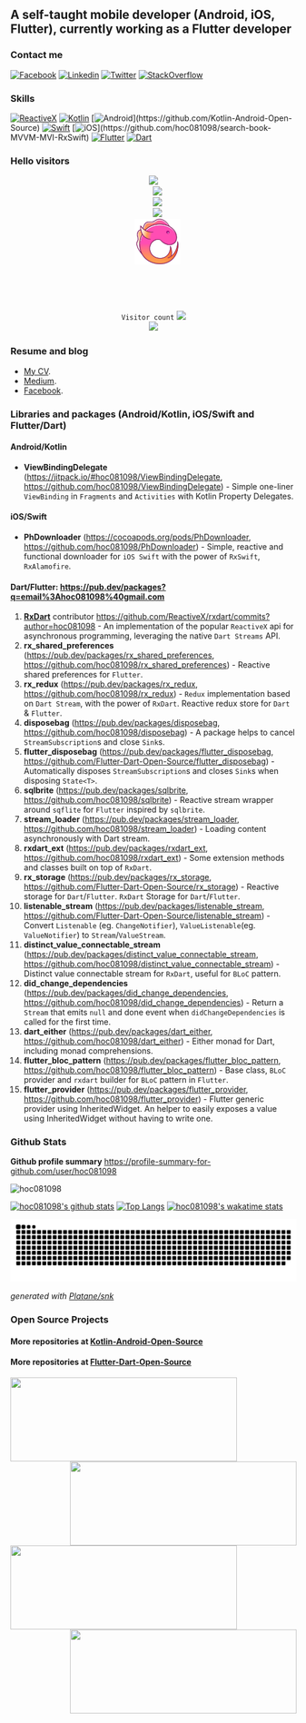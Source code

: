 ## A self-taught mobile developer (Android, iOS, Flutter), currently working as a Flutter developer

### Contact me
                  
[![Facebook](https://img.shields.io/badge/facebook-%231877F2.svg?&style=for-the-badge&logo=facebook&logoColor=white)](https://www.facebook.com/hoc081098)
[![Linkedin](https://img.shields.io/badge/linkedin-%230077B5.svg?&style=for-the-badge&logo=linkedin&logoColor=white)](https://www.linkedin.com/in/hoc081098)
[![Twitter](https://img.shields.io/badge/twitter-%231DA1F2.svg?&style=for-the-badge&logo=twitter&logoColor=white)](https://twitter.com/hoc081098)
[![StackOverflow](https://img.shields.io/badge/stackoverflow-%23F48024.svg?&style=for-the-badge&logo=stackoverflow&logoColor=white)](https://stackoverflow.com/users/11191424/hoc081098)

### Skills

[![ReactiveX](https://img.shields.io/badge/reactiveX-%23E4405F.svg?&style=for-the-badge)](https://github.com/ReactiveX/rxdart)
[![Kotlin](https://img.shields.io/badge/kotlin-%23FF5722.svg?&style=for-the-badge&logo=kotlin&logoColor=white)](https://github.com/Kotlin-Android-Open-Source)
[![Android](https://img.shields.io/badge/android-teal.svg?&style=for-the-badge&logo=android&logoColor=white")](https://github.com/Kotlin-Android-Open-Source)
[![Swift](https://img.shields.io/badge/swift-%23FFac45.svg?&style=for-the-badge&logo=swift&logoColor=white)](https://github.com/hoc081098/PhDownloader)
[![iOS](https://img.shields.io/badge/iOS-%23000000.svg?&style=for-the-badge&logo=ios&logoColor=white")](https://github.com/hoc081098/search-book-MVVM-MVI-RxSwift)
[![Flutter](https://img.shields.io/badge/flutter-%233498DB.svg?&style=for-the-badge&logo=flutter&logoColor=white)](https://github.com/hoc081098/rx_shared_preferences)
[![Dart](https://img.shields.io/badge/dart-%231DA1F2.svg?&style=for-the-badge&logo=dart&logoColor=white)](https://pub.dev/packages/disposebag)

### Hello visitors

<p align="center">
  <code><img src='https://user-images.githubusercontent.com/5713670/87202985-820dcb80-c2b6-11ea-9f56-7ec461c497c3.gif' width='80"'>
  <img src='https://www.kotlindevelopment.com/assets/img/kotlin-development-logo.svg?v=bcf07ce317' width='72"'>
  <img src='https://user-images.githubusercontent.com/10064416/53419311-eb4eb080-39d9-11e9-9221-68b7a739f425.jpg' width='80"'>
  <img src='https://github.com/hoc081098/hoc081098/raw/master/jetpack2.png' width='80"'>
  <img src='https://raw.githubusercontent.com/ReactiveX/RxSwift/main/assets/RxSwift_Logo.png' width='80"'>
  </p>
  
</code>

<p align="center">
   <code>Visitor count</code>
   <img src="https://profile-counter.glitch.me/hoc081098/count.svg" />
  
   <br>
   <a href="https://hits.seeyoufarm.com">
      <img src="https://hits.seeyoufarm.com/api/count/incr/badge.svg?url=https%3A%2F%2Fgithub.com%2Fhoc081098&count_bg=%2379C83D&title_bg=%23555555&icon=&icon_color=%23E7E7E7&title=hits&edge_flat=false" />
   </a>
  </p>
  
  ### Resume and blog
  
  - [My CV](https://docs.google.com/viewer?url=https://github.com/hoc081098/hoc081098/raw/master/Nguyen-Thai-Hoc-TopCV.vn-190721.155718.pdf).
  - [Medium](https://hoc081098.medium.com/).
  - [Facebook](https://www.facebook.com/kotlinandroid081098).
  
  ### Libraries and packages (Android/Kotlin, iOS/Swift and Flutter/Dart)
  
  #### Android/Kotlin
  
   - **ViewBindingDelegate** (https://jitpack.io/#hoc081098/ViewBindingDelegate, https://github.com/hoc081098/ViewBindingDelegate) - Simple one-liner `ViewBinding` in `Fragments` and `Activities` with Kotlin Property Delegates.

  #### iOS/Swift
  
   - **PhDownloader** (https://cocoapods.org/pods/PhDownloader, https://github.com/hoc081098/PhDownloader) - Simple, reactive and functional downloader for `iOS Swift` with the power of `RxSwift`, `RxAlamofire`.
  
  #### Dart/Flutter: https://pub.dev/packages?q=email%3Ahoc081098%40gmail.com

   1. [**RxDart**](https://github.com/ReactiveX/rxdart) contributor https://github.com/ReactiveX/rxdart/commits?author=hoc081098 - An implementation of the popular `ReactiveX` api for asynchronous programming, leveraging the native `Dart Streams` API.
   2. **rx_shared_preferences** (https://pub.dev/packages/rx_shared_preferences, https://github.com/hoc081098/rx_shared_preferences) - Reactive shared preferences for `Flutter`.
   3. **rx_redux** (https://pub.dev/packages/rx_redux, https://github.com/hoc081098/rx_redux) - `Redux` implementation based on `Dart Stream`, with the power of `RxDart`. Reactive redux store for `Dart` & `Flutter`.
   4. **disposebag** (https://pub.dev/packages/disposebag, https://github.com/hoc081098/disposebag) - A package helps to cancel `StreamSubscription`s and close `Sink`s.
   5. **flutter_disposebag** (https://pub.dev/packages/flutter_disposebag, https://github.com/Flutter-Dart-Open-Source/flutter_disposebag) - Automatically disposes `StreamSubscription`s and closes `Sink`s when disposing `State<T>`.
   6. **sqlbrite** (https://pub.dev/packages/sqlbrite, https://github.com/hoc081098/sqlbrite) - Reactive stream wrapper around `sqflite` for `Flutter` inspired by `sqlbrite`.
   7. **stream_loader** (https://pub.dev/packages/stream_loader, https://github.com/hoc081098/stream_loader) - Loading content asynchronously with Dart stream.
   8. **rxdart_ext** (https://pub.dev/packages/rxdart_ext, https://github.com/hoc081098/rxdart_ext) - Some extension methods and classes built on top of `RxDart`.
   9. **rx_storage** (https://pub.dev/packages/rx_storage, https://github.com/Flutter-Dart-Open-Source/rx_storage) - Reactive storage for `Dart`/`Flutter`. `RxDart` Storage for `Dart`/`Flutter`.
   10. **listenable_stream** (https://pub.dev/packages/listenable_stream, https://github.com/Flutter-Dart-Open-Source/listenable_stream) - Convert `Listenable` (eg. `ChangeNotifier`), `ValueListenable`(eg. `ValueNotifier`) to `Stream`/`ValueStream`.
   11. **distinct_value_connectable_stream** (https://pub.dev/packages/distinct_value_connectable_stream, https://github.com/hoc081098/distinct_value_connectable_stream) - Distinct value connectable stream for `RxDart`, useful for `BLoC` pattern.
   12. **did_change_dependencies** (https://pub.dev/packages/did_change_dependencies, https://github.com/hoc081098/did_change_dependencies) - Return a `Stream` that emits `null` and done event when `didChangeDependencies` is called for the first time.
   13. **dart_either** (https://pub.dev/packages/dart_either, https://github.com/hoc081098/dart_either) - Either monad for Dart, including monad comprehensions.
   14. **flutter_bloc_pattern** (https://pub.dev/packages/flutter_bloc_pattern, https://github.com/hoc081098/flutter_bloc_pattern) - Base class, `BLoC` provider and `rxdart` builder for `BLoC` pattern in `Flutter`.
   15. **flutter_provider** (https://pub.dev/packages/flutter_provider, https://github.com/hoc081098/flutter_provider) - Flutter generic provider using InheritedWidget. An helper to easily exposes a value using InheritedWidget without having to write one.

### Github Stats

**Github profile summary** <a href="https://profile-summary-for-github.com/user/hoc081098">https://profile-summary-for-github.com/user/hoc081098</a>

<p><img src="https://github-readme-streak-stats.herokuapp.com/?user=hoc081098" alt="hoc081098" /></p>


[![hoc081098's github stats](https://github-readme-stats.vercel.app/api?username=hoc081098&show_icons=true&show_icons=true&theme=buefy&count_private=true&cache_seconds=1800&line_height=24)](https://github.com/hoc081098)
[![Top Langs](https://github-readme-stats.vercel.app/api/top-langs/?username=hoc081098&show_icons=true&theme=buefy&layout=compact&cache_seconds=1800&langs_count=8)](https://github.com/hoc081098)
[![hoc081098's wakatime stats](https://github-readme-stats.vercel.app/api/wakatime?username=hoc081098&layout=compact&bg_color=ffffff)](https://github.com/hoc081098)

<!--
[![ReadMe Card](https://github-readme-stats.vercel.app/api/pin/?username=hoc081098&repo=WeatherApp_MVI_sample&theme=vue)](https://github.com/hoc081098/WeatherApp_MVI_sample)
[![ReadMe Card](https://github-readme-stats.vercel.app/api/pin/?username=Kotlin-Android-Open-Source&repo=MVI-Coroutines-Flow&theme=vue)](https://github.com/Kotlin-Android-Open-Source/MVI-Coroutines-Flow)
-->

![github contribution grid snake animation](https://raw.githubusercontent.com/hoc081098/hoc081098/output/github-contribution-grid-snake.svg)

_generated with [Platane/snk](https://github.com/Platane/snk)_

### Open Source Projects

#### More repositories at [Kotlin-Android-Open-Source](https://github.com/Kotlin-Android-Open-Source)

#### More repositories at [Flutter-Dart-Open-Source](https://github.com/Flutter-Dart-Open-Source)

<a href="https://github.com/hoc081098/WeatherApp_MVI_sample">
  <img align="left" src="https://github-readme-stats.vercel.app/api/pin/?username=hoc081098&repo=WeatherApp_MVI_sample&bg_color=ffffff" height="148" width="399"/>
</a>

<a href="https://github.com/Kotlin-Android-Open-Source/MVI-Coroutines-Flow">
  <img align="right" src="https://github-readme-stats.vercel.app/api/pin/?username=Kotlin-Android-Open-Source&repo=MVI-Coroutines-Flow&bg_color=ffffff" height="148" width="399"/>
</a>

<br>

<a href="https://github.com/hoc081098/Movie-Ticket-Booking">
  <img align="left" src="https://github-readme-stats.vercel.app/api/pin/?username=hoc081098&repo=Movie-Ticket-Booking&bg_color=ffffff" height="148" width="399"/>
</a>

<a href="https://github.com/hoc081098/rx_shared_preferences">
  <img align="right" src="https://github-readme-stats.vercel.app/api/pin/?username=hoc081098&repo=rx_shared_preferences&bg_color=ffffff" height="148" width="399"/>
</a>



